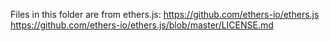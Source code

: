 Files in this folder are from ethers.js:
https://github.com/ethers-io/ethers.js
https://github.com/ethers-io/ethers.js/blob/master/LICENSE.md
